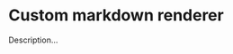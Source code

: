 <!-- ======================================================================
--- Search engine
title:          Custom renderer
keywords:       custom, markdown, renderer
description:    Custom markdown renderer in md-site-engine.
--- Menu system
order:          30
text:           Custom renderer
hidden:         false
umbel:          false
--- Page properties
id:             
document:       
layout:         layout-2-left
$-left:         #side-menu
searchable:     true
--- Side menu
side-menu-root:     /documentation
side-menu-header:   Documentation
side-menu-top:      Introduction
side-menu-depth:    2
======================================================================= -->

# Custom markdown renderer

Description...